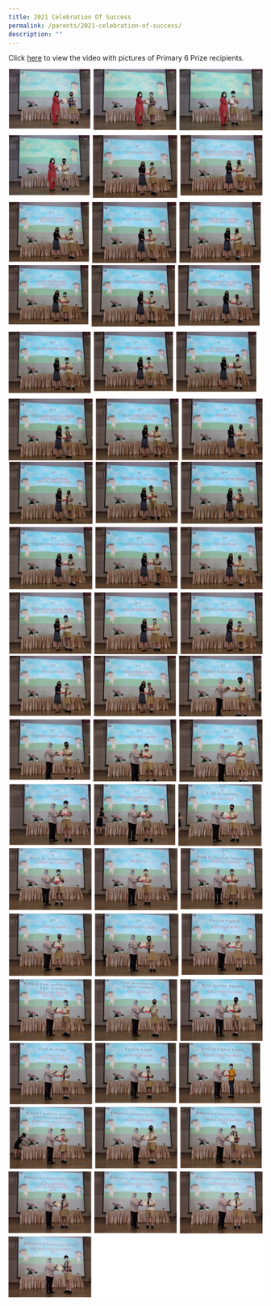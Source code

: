 ```yaml
---
title: 2021 Celebration Of Success
permalink: /parents/2021-celebration-of-success/
description: ""
---
```

Click [here](https://youtu.be/x1aLxCFSWGc) to view the video with pictures of Primary 6 Prize recipients.

![](/images/Until%202022_Pictures/celebration%20of%20success%201.png)
![](/images/Until%202022_Pictures/celebration%20of%20success%202.png)
![](/images/Until%202022_Pictures/celebration%20of%20success%203.png)
![](/images/Until%202022_Pictures/celebration%20of%20success%204.png)
![](/images/Until%202022_Pictures/celebration%20of%20success%205.png)
![](/images/Until%202022_Pictures/celebration%20of%20success%206.png)
![](/images/Until%202022_Pictures/celebration%20of%20success%207.png)
